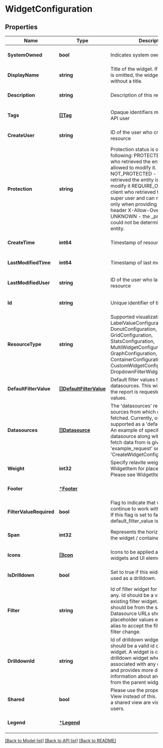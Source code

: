 # WidgetConfiguration

## Properties
Name | Type | Description | Notes
------------ | ------------- | ------------- | -------------
**SystemOwned** | **bool** | Indicates system owned resource | [optional] [default to null]
**DisplayName** | **string** | Title of the widget. If display_name is omitted, the widget will be shown without a title. | [optional] [default to null]
**Description** | **string** | Description of this resource | [optional] [default to null]
**Tags** | [**[]Tag**](Tag.md) | Opaque identifiers meaningful to the API user | [optional] [default to null]
**CreateUser** | **string** | ID of the user who created this resource | [optional] [default to null]
**Protection** | **string** | Protection status is one of the following: PROTECTED - the client who retrieved the entity is not allowed             to modify it. NOT_PROTECTED - the client who retrieved the entity is allowed                 to modify it REQUIRE_OVERRIDE - the client who retrieved the entity is a super                    user and can modify it, but only when providing                    the request header X-Allow-Overwrite&#x3D;true. UNKNOWN - the _protection field could not be determined for this           entity.  | [optional] [default to null]
**CreateTime** | **int64** | Timestamp of resource creation | [optional] [default to null]
**LastModifiedTime** | **int64** | Timestamp of last modification | [optional] [default to null]
**LastModifiedUser** | **string** | ID of the user who last modified this resource | [optional] [default to null]
**Id** | **string** | Unique identifier of this resource | [optional] [default to null]
**ResourceType** | **string** | Supported visualization types are LabelValueConfiguration, DonutConfiguration, GridConfiguration, StatsConfiguration, MultiWidgetConfiguration, GraphConfiguration, ContainerConfiguration, CustomWidgetConfiguration and DropdownFilterWidgetConfiguration. | [default to null]
**DefaultFilterValue** | [**[]DefaultFilterValue**](DefaultFilterValue.md) | Default filter values to be passed to datasources. This will be used when the report is requested without filter values. | [optional] [default to null]
**Datasources** | [**[]Datasource**](Datasource.md) | The &#x27;datasources&#x27; represent the sources from which data will be fetched. Currently, only NSX-API is supported as a &#x27;default&#x27; datasource. An example of specifying &#x27;default&#x27; datasource along with the urls to fetch data from is given at &#x27;example_request&#x27; section of &#x27;CreateWidgetConfiguration&#x27; API. | [optional] [default to null]
**Weight** | **int32** | Specify relavite weight in WidgetItem for placement in a view. Please see WidgetItem for details. | [optional] [default to null]
**Footer** | [***Footer**](Footer.md) |  | [optional] [default to null]
**FilterValueRequired** | **bool** | Flag to indicate that widget will continue to work without filter value. If this flag is set to false then default_filter_value is manadatory. | [optional] [default to true]
**Span** | **int32** | Represents the horizontal span of the widget / container. | [optional] [default to null]
**Icons** | [**[]Icon**](Icon.md) | Icons to be applied at dashboard for widgets and UI elements. | [optional] [default to null]
**IsDrilldown** | **bool** | Set to true if this widget should be used as a drilldown. | [optional] [default to false]
**Filter** | **string** | Id of filter widget for subscription, if any. Id should be a valid id of an existing filter widget. Filter widget should be from the same view. Datasource URLs should have placeholder values equal to filter alias to accept the filter value on filter change. | [optional] [default to null]
**DrilldownId** | **string** | Id of drilldown widget, if any. Id should be a valid id of an existing widget. A widget is considered as drilldown widget when it is associated with any other widget and provides more detailed information about any data item from the parent widget. | [optional] [default to null]
**Shared** | **bool** | Please use the property &#x27;shared&#x27; of View instead of this. The widgets of a shared view are visible to other users. | [optional] [default to null]
**Legend** | [***Legend**](Legend.md) |  | [optional] [default to null]

[[Back to Model list]](../README.md#documentation-for-models) [[Back to API list]](../README.md#documentation-for-api-endpoints) [[Back to README]](../README.md)

